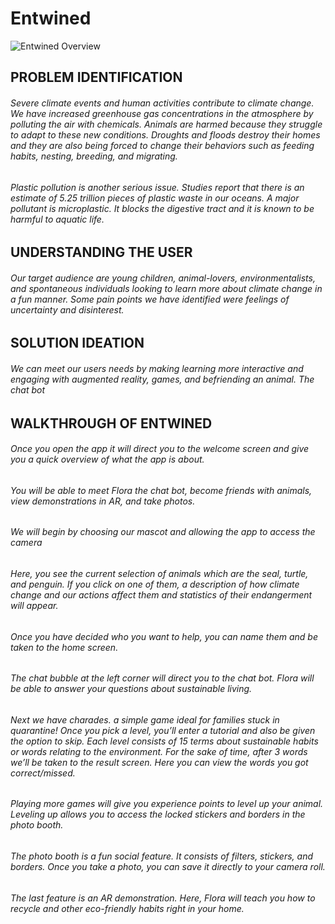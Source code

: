 # Entwined
![Entwined Overview](https://github.com/Queenie-Lau/Entwined/blob/master/Entwined-Overview.png)

## PROBLEM IDENTIFICATION
###### Severe climate events and human activities contribute to climate change. We have increased greenhouse gas concentrations in the atmosphere by polluting the air with chemicals. Animals are harmed because they struggle to adapt to these new conditions. Droughts and floods destroy their homes and they are also being forced to change their behaviors such as feeding habits, nesting, breeding, and migrating.
###### Plastic pollution is another serious issue. Studies report that there is an estimate of 5.25 trillion pieces of plastic waste in our oceans. A major pollutant is microplastic. It blocks the digestive tract and it is known to be harmful to aquatic life. 

## UNDERSTANDING THE USER
###### Our target audience are young children, animal-lovers, environmentalists, and spontaneous individuals looking to learn more about climate change in a fun manner. Some pain points we have identified were feelings of uncertainty and disinterest.  

## SOLUTION IDEATION
###### We can meet our users needs by making learning more interactive and engaging with augmented reality, games, and befriending an animal. The chat bot 

## WALKTHROUGH OF ENTWINED
###### Once you open the app it will direct you to the welcome screen and give you a quick overview of what the app is about.
###### You will be able to meet Flora the chat bot, become friends with animals, view demonstrations in AR, and take photos.
###### We will begin by choosing our mascot and allowing the app to access the camera
###### Here, you see the current selection of animals which are the seal, turtle, and penguin. If you click on one of them, a description of how climate change and our actions affect them and statistics of their endangerment will appear.
###### Once you have decided who you want to help, you can name them and be taken to the home screen. 
###### The chat bubble at the left corner will direct you to the chat bot. Flora will be able to answer your questions about sustainable living.
###### Next we have charades. a simple game ideal for families stuck in quarantine! Once you pick a level, you’ll enter a tutorial and also be given the option to skip. Each level consists of 15 terms about sustainable habits or words relating to the environment. For the sake of time, after 3 words we’ll be taken to the result screen. Here you can view the words you got correct/missed.
###### Playing more games will give you experience points to level up your animal. Leveling up allows you to access the locked stickers and borders in the photo booth.
###### The photo booth is a fun social feature. It consists of filters, stickers, and borders. Once you take a photo, you can save it directly to your camera roll.
###### The last feature is an AR demonstration. Here, Flora will teach you how to recycle and other eco-friendly habits right in your home.
